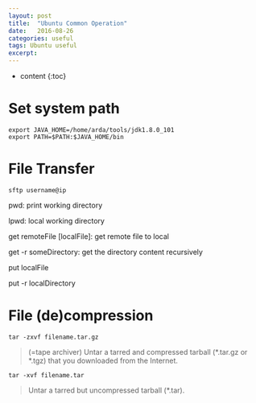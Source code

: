 ```yaml
---
layout: post
title:  "Ubuntu Common Operation"
date:   2016-08-26
categories: useful
tags: Ubuntu useful
excerpt: 
---
```

* content
{:toc}

# Set system path

```
export JAVA_HOME=/home/arda/tools/jdk1.8.0_101
export PATH=$PATH:$JAVA_HOME/bin
```

# File Transfer

```sftp username@ip```

pwd: print working directory

lpwd: local working directory

get remoteFile [localFile]: get remote file to local

get -r someDirectory: get the directory content recursively

put localFile

put -r localDirectory

# File (de)compression

```tar -zxvf filename.tar.gz```

> (=tape archiver) Untar a tarred and compressed tarball (*.tar.gz or *.tgz) that you downloaded from the Internet.

```tar -xvf filename.tar``` 

> Untar a tarred but uncompressed tarball (*.tar).

